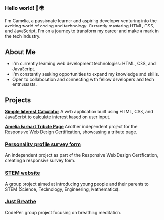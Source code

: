 ### Hello world! 👋🌍

I'm Camelia, a passionate learner and aspiring developer venturing into the exciting world of coding and technology.
Currently mastering HTML, CSS, and JavaScript, I'm on a journey to transform my career and make a mark in the tech industry.

## About Me
- I'm currently learning web development technologies: HTML, CSS, and JavaScript.
- I'm constantly seeking opportunities to expand my knowledge and skills.
- Open to collaboration and connecting with fellow developers and tech enthusiasts.


## Projects

**[Simple Interest Calculator](https://github.com/cameliana/interest-calculator)**
A web application built using HTML, CSS, and JavaScript to calculate interest based on user input.

**[Amelia Earhart Tribute Page](https://github.com/cameliana/tribute-page)**
Another independent project for the Responsive Web Design Certification, showcasing a tribute page.

### [Personality profile survey form](https://github.com/cameliana/form-survey)
An independent project as part of the Responsive Web Design Certification, creating a responsive survey form.

### [STEM website](https://github.com/cameliana/stem/tree/main)
A group project aimed at introducing young people and their parents to STEM (Science, Technology, Engineering, Mathematics).

### [Just Breathe](https://codepen.io/cameliana/pen/PoxRXWB)
CodePen group project focusing on breathing meditation.
